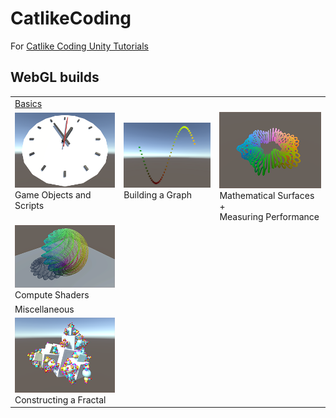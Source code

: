# CatlikeCoding
For [Catlike Coding Unity Tutorials](https://catlikecoding.com/unity/tutorials/)

## WebGL builds
<table>
  <tr>
    <td colspan="3"><a href="https://catlikecoding.com/unity/tutorials/basics/">Basics</a></td>
  </tr>
  <tr>
    <td><a href="https://runninglvlan.github.io/CatlikeCoding/Basics-GameObjectsAndScripts/Page/"><img src="Basics-GameObjectsAndScripts/Page/thumbnail.png" /></a><br>Game Objects and Scripts<br>&nbsp;</td>
    <td><a href="https://runninglvlan.github.io/CatlikeCoding/Basics-BuildingAGraph/Page/"><img src="Basics-BuildingAGraph/Page/thumbnail.png" /></a><br>Building a Graph<br>&nbsp;</td>
    <td><a href="https://runninglvlan.github.io/CatlikeCoding/Basics-MathematicalSurfaces/Page/"><img src="Basics-MathematicalSurfaces/Page/thumbnail.png" /></a><br>Mathematical Surfaces + <br>Measuring Performance</td>
  </tr>
  <tr>
    <td><a href="https://runninglvlan.github.io/CatlikeCoding/Basics-ComputeShaders/Page/Build.zip"><img src="Basics-ComputeShaders/Page/thumbnail.png" /></a><br>Compute Shaders</td>
  </tr>
  <tr>
    <td colspan="3">Miscellaneous</td>
  </tr>
  <tr>
    <td><a href="https://runninglvlan.github.io/CatlikeCoding/Misc-ConstructingAFractal/Page/"><img src="Misc-ConstructingAFractal/Page/thumbnail.png" /></a><br>Constructing a Fractal</td>
  </tr>
</table>
